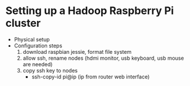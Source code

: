 # Setting up a Hadoop Raspberry Pi cluster

* Physical setup 
* Configuration steps
   1. download raspbian jessie, format file system
   2. allow ssh, rename nodes (hdmi monitor, usb keyboard, usb mouse are needed)
   3. copy ssh key to nodes
      * ssh-copy-id pi@ip (ip from router web interface)
